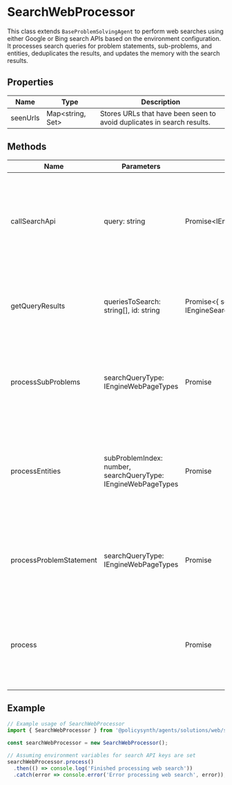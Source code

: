 # SearchWebProcessor

This class extends `BaseProblemSolvingAgent` to perform web searches using either Google or Bing search APIs based on the environment configuration. It processes search queries for problem statements, sub-problems, and entities, deduplicates the results, and updates the memory with the search results.

## Properties

| Name     | Type                        | Description                                   |
|----------|-----------------------------|-----------------------------------------------|
| seenUrls | Map<string, Set<string>>    | Stores URLs that have been seen to avoid duplicates in search results. |

## Methods

| Name                   | Parameters                                      | Return Type                             | Description                                                                 |
|------------------------|-------------------------------------------------|-----------------------------------------|-----------------------------------------------------------------------------|
| callSearchApi          | query: string                                   | Promise<IEngineSearchResultItem[]>     | Calls the appropriate search API (Google or Bing) based on environment variables and returns the search results. |
| getQueryResults        | queriesToSearch: string[], id: string           | Promise<{ searchResults: IEngineSearchResultItem[] }> | Fetches search results for given queries and deduplicates them based on URLs. |
| processSubProblems     | searchQueryType: IEngineWebPageTypes            | Promise<void>                           | Processes search queries for all sub-problems based on the given search query type. |
| processEntities        | subProblemIndex: number, searchQueryType: IEngineWebPageTypes | Promise<void>                           | Processes search queries for entities within a sub-problem based on the given search query type. |
| processProblemStatement| searchQueryType: IEngineWebPageTypes            | Promise<void>                           | Processes search queries for the problem statement based on the given search query type. |
| process                |                                                 | Promise<void>                           | Orchestrates the processing of problem statement, sub-problems, and entities search queries. |

## Example

```javascript
// Example usage of SearchWebProcessor
import { SearchWebProcessor } from '@policysynth/agents/solutions/web/searchWeb.js';

const searchWebProcessor = new SearchWebProcessor();

// Assuming environment variables for search API keys are set
searchWebProcessor.process()
  .then(() => console.log('Finished processing web search'))
  .catch(error => console.error('Error processing web search', error));
```